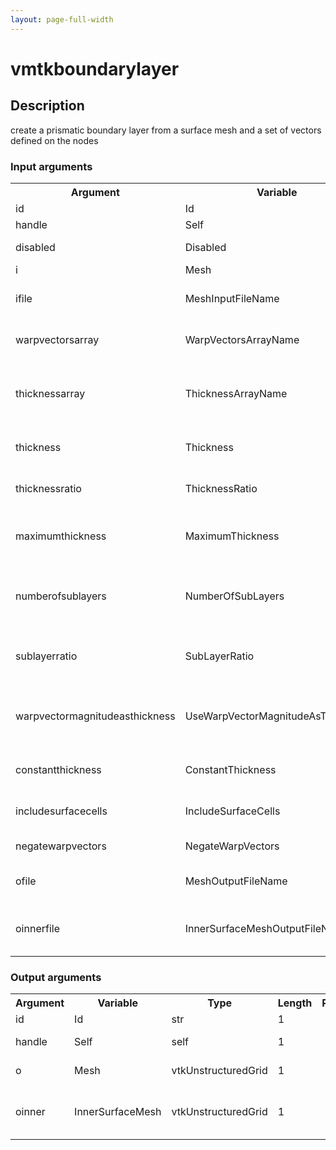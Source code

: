 ```yaml
---
layout: page-full-width
---
```

<h1>vmtkboundarylayer</h1>
<h2>Description</h2>
create a prismatic boundary layer from a surface mesh and a set of vectors defined on the nodes
<h3>Input arguments</h3>
<table class="vmtkscripts">
<tr>
<th>Argument</th><th>Variable</th><th>Type</th><th>Length</th><th>Range</th><th>Default</th><th>Description</th>
</tr>
<tr><td>id</td><td>Id</td><td>str</td><td>1</td><td></td><td>0</td><td>script id</td>
</tr>
<tr><td>handle</td><td>Self</td><td>self</td><td>1</td><td></td><td></td><td>handle to self</td>
</tr>
<tr><td>disabled</td><td>Disabled</td><td>bool</td><td>1</td><td></td><td>0</td><td>disable execution and piping</td>
</tr>
<tr><td>i</td><td>Mesh</td><td>vtkUnstructuredGrid</td><td>1</td><td></td><td></td><td>the input mesh</td>
</tr>
<tr><td>ifile</td><td>MeshInputFileName</td><td>str</td><td>1</td><td></td><td></td><td>filename for the default Mesh reader</td>
</tr>
<tr><td>warpvectorsarray</td><td>WarpVectorsArrayName</td><td>str</td><td>1</td><td></td><td></td><td>name of the array where warp vectors are stored</td>
</tr>
<tr><td>thicknessarray</td><td>ThicknessArrayName</td><td>str</td><td>1</td><td></td><td></td><td>name of the array where scalars defining boundary layer thickness are stored</td>
</tr>
<tr><td>thickness</td><td>Thickness</td><td>float</td><td>1</td><td></td><td>1.0</td><td>value of constant boundary layer thickness</td>
</tr>
<tr><td>thicknessratio</td><td>ThicknessRatio</td><td>float</td><td>1</td><td>(0.0,)</td><td>0.1</td><td>multiplying factor for boundary layer thickness</td>
</tr>
<tr><td>maximumthickness</td><td>MaximumThickness</td><td>float</td><td>1</td><td></td><td>10000000000.0</td><td>maximum allowed value for boundary layer thickness</td>
</tr>
<tr><td>numberofsublayers</td><td>NumberOfSubLayers</td><td>int</td><td>1</td><td>(0,)</td><td>1</td><td>number of sublayers which the boundary layer has to be made of</td>
</tr>
<tr><td>sublayerratio</td><td>SubLayerRatio</td><td>float</td><td>1</td><td>(0.0,)</td><td>1.0</td><td>ratio between the thickness of two successive boundary layers</td>
</tr>
<tr><td>warpvectormagnitudeasthickness</td><td>UseWarpVectorMagnitudeAsThickness</td><td>bool</td><td>1</td><td></td><td>0</td><td>compute boundary layer thickness as the norm of warp vectors</td>
</tr>
<tr><td>constantthickness</td><td>ConstantThickness</td><td>bool</td><td>1</td><td></td><td>0</td><td>toggle constant boundary layer thickness</td>
</tr>
<tr><td>includesurfacecells</td><td>IncludeSurfaceCells</td><td>bool</td><td>1</td><td></td><td>1</td><td>include surface cells in output mesh</td>
</tr>
<tr><td>negatewarpvectors</td><td>NegateWarpVectors</td><td>bool</td><td>1</td><td></td><td>0</td><td>flip the orientation of warp vectors</td>
</tr>
<tr><td>ofile</td><td>MeshOutputFileName</td><td>str</td><td>1</td><td></td><td></td><td>filename for the default Mesh writer</td>
</tr>
<tr><td>oinnerfile</td><td>InnerSurfaceMeshOutputFileName</td><td>str</td><td>1</td><td></td><td></td><td>filename for the default InnerSurfaceMesh writer</td>
</tr>
</table><h3>Output arguments</h3>
<table class="vmtkscripts">
<tr>
<th>Argument</th><th>Variable</th><th>Type</th><th>Length</th><th>Range</th><th>Default</th><th>Description</th>
</tr>
<tr><td>id</td><td>Id</td><td>str</td><td>1</td><td></td><td>0</td><td>script id</td>
</tr>
<tr><td>handle</td><td>Self</td><td>self</td><td>1</td><td></td><td></td><td>handle to self</td>
</tr>
<tr><td>o</td><td>Mesh</td><td>vtkUnstructuredGrid</td><td>1</td><td></td><td></td><td>the output mesh</td>
</tr>
<tr><td>oinner</td><td>InnerSurfaceMesh</td><td>vtkUnstructuredGrid</td><td>1</td><td></td><td></td><td>the output inner surface mesh</td>
</tr>
</table>
